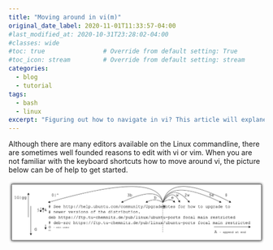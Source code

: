 ```yaml
---
title: "Moving around in vi(m)"
original_date_label: 2020-11-01T11:33:57-04:00
#last_modified_at: 2020-10-31T23:28:02-04:00
#classes: wide
#toc: true                # Override from default setting: True
#toc_icon: stream         # Override from default setting: stream
categories:
  - blog
  - tutorial
tags:
  - bash
  - linux
excerpt: "Figuring out how to navigate in vi? This article will explane some need to know moves."
---
```


Although there are many editors available on the Linux commandline, there are sometimes well founded reasons to edit with vi or vim. When you are not familiar with the keyboard shortcuts how to move around vi, the picture below can be of help to get started.

![Basic vi navigation movements](https://raw.githubusercontent.com/CrossCloudGuru/CrossCloudGuru.github.io/master/assets/images/articles/vim-movements-v1.png)

